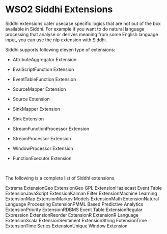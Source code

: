 # WSO2 Siddhi Extensions

Siddhi extensions cater usecase specific logics that are not out of the
box available in Siddhi. For example if you want to do natural language
processing that analyse or derives meaning from some English language
input, you can use the nlp extension with Siddhi.

Siddhi supports following eleven type of extensions:

-   AttributeAggregator Extension

-   EvalScriptFunction Extension

-   EventTableFunction Extension

-   SourceMapper Extension

-   Source Extension

-   SinkMapper Extension

-   Sink Extension

-   StreamFunctionProcessor Extension

-   StreamProcessor Extension

-   WindowProcessor Extension

-   FunctionExecutor Extension

 

The following is a complete list of Siddhi extensions.

Extrema ExtensionGeo ExtensionGeo GPL ExtensionHazlecast Event Table
ExtensionJavaScript ExtensionKalman Filter ExtensionMachine Learning
ExtensionMap ExtensionMarkov Models ExtensionMath ExtensionNatural
Language Processing ExtensionPMML Based Predictive Analytics
ExtensionPriority ExtensionRDBMS Event Table ExtensionRegular Expression
ExtensionReorder ExtensionR ExtensionR Language ExtensionScala
ExtensionSentiment ExtensionString ExtensionTime ExtensionTime Series
ExtensionUnique Window Extension
